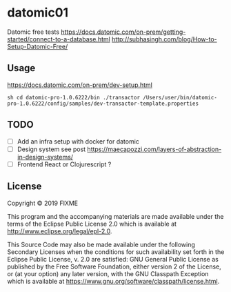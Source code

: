 # datomic01
Datomic free tests
https://docs.datomic.com/on-prem/getting-started/connect-to-a-database.html
http://subhasingh.com/blog/How-to-Setup-Datomic-Free/



## Usage
https://docs.datomic.com/on-prem/dev-setup.html

``sh
cd datomic-pro-1.0.6222/bin
./transactor /Users/user/bin/datomic-pro-1.0.6222/config/samples/dev-transactor-template.properties
``
## TODO
- [ ] Add an infra setup with docker for datomic 
- [ ] Design system see post https://maecapozzi.com/layers-of-abstraction-in-design-systems/
- [ ] Frontend React or Clojurescript ?
## License

Copyright © 2019 FIXME

This program and the accompanying materials are made available under the
terms of the Eclipse Public License 2.0 which is available at
http://www.eclipse.org/legal/epl-2.0.

This Source Code may also be made available under the following Secondary
Licenses when the conditions for such availability set forth in the Eclipse
Public License, v. 2.0 are satisfied: GNU General Public License as published by
the Free Software Foundation, either version 2 of the License, or (at your
option) any later version, with the GNU Classpath Exception which is available
at https://www.gnu.org/software/classpath/license.html.
